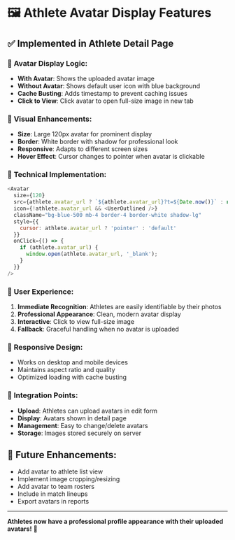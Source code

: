 # 🖼️ Athlete Avatar Display Features

## ✅ **Implemented in Athlete Detail Page**

### 🎯 **Avatar Display Logic:**
- **With Avatar**: Shows the uploaded avatar image
- **Without Avatar**: Shows default user icon with blue background
- **Cache Busting**: Adds timestamp to prevent caching issues
- **Click to View**: Click avatar to open full-size image in new tab

### 🎨 **Visual Enhancements:**
- **Size**: Large 120px avatar for prominent display
- **Border**: White border with shadow for professional look
- **Responsive**: Adapts to different screen sizes
- **Hover Effect**: Cursor changes to pointer when avatar is clickable

### 🔧 **Technical Implementation:**
```javascript
<Avatar 
  size={120} 
  src={athlete.avatar_url ? `${athlete.avatar_url}?t=${Date.now()}` : null}
  icon={!athlete.avatar_url && <UserOutlined />} 
  className="bg-blue-500 mb-4 border-4 border-white shadow-lg"
  style={{
    cursor: athlete.avatar_url ? 'pointer' : 'default'
  }}
  onClick={() => {
    if (athlete.avatar_url) {
      window.open(athlete.avatar_url, '_blank');
    }
  }}
/>
```

### 🎯 **User Experience:**
1. **Immediate Recognition**: Athletes are easily identifiable by their photos
2. **Professional Appearance**: Clean, modern avatar display
3. **Interactive**: Click to view full-size image
4. **Fallback**: Graceful handling when no avatar is uploaded

### 📱 **Responsive Design:**
- Works on desktop and mobile devices
- Maintains aspect ratio and quality
- Optimized loading with cache busting

### 🔄 **Integration Points:**
- **Upload**: Athletes can upload avatars in edit form
- **Display**: Avatars shown in detail page
- **Management**: Easy to change/delete avatars
- **Storage**: Images stored securely on server

## 🚀 **Future Enhancements:**
- Add avatar to athlete list view
- Implement image cropping/resizing
- Add avatar to team rosters
- Include in match lineups
- Export avatars in reports

---

**Athletes now have a professional profile appearance with their uploaded avatars!** 🎉